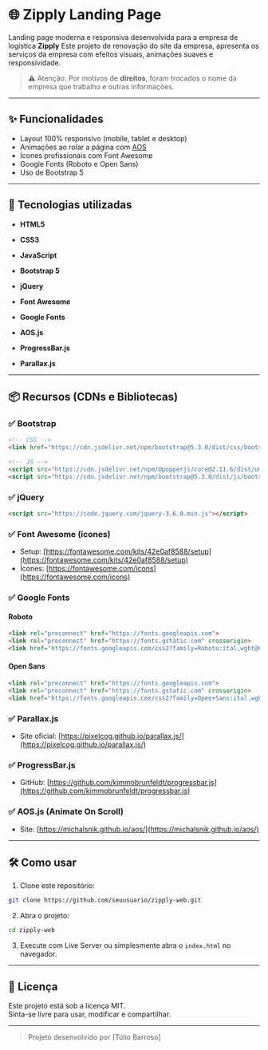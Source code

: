 # 🌐 Zipply Landing Page

Landing page moderna e responsiva desenvolvida para a empresa de logística **Zipply**
Este projeto de renovação do site da empresa, apresenta os serviços da empresa com efeitos visuais, animações suaves e responsividade.

>⚠ Atenção: Por motivos de **direitos**, foram trocados o nome da empresa que trabalho e outras informações.
---

## ✨ Funcionalidades

- Layout 100% responsivo (mobile, tablet e desktop)
- Animações ao rolar a página com [AOS](https://michalsnik.github.io/aos/)
- Ícones profissionais com Font Awesome
- Google Fonts (Roboto e Open Sans)
- Uso de Bootstrap 5

---

## 🚀 Tecnologias utilizadas

- **HTML5**
- **CSS3**
- **JavaScript**
- **Bootstrap 5**
  
- **jQuery**
- **Font Awesome**
- **Google Fonts**
- **AOS.js**
- **ProgressBar.js**
- **Parallax.js**

---

## 📦 Recursos (CDNs e Bibliotecas)

### ✅ Bootstrap
```html
<!-- CSS -->
<link href="https://cdn.jsdelivr.net/npm/bootstrap@5.3.0/dist/css/bootstrap.min.css" rel="stylesheet">

<!-- JS -->
<script src="https://cdn.jsdelivr.net/npm/@popperjs/core@2.11.6/dist/umd/popper.min.js"></script>
<script src="https://cdn.jsdelivr.net/npm/bootstrap@5.3.0/dist/js/bootstrap.min.js"></script>
```

### ✅ jQuery
```html
<script src="https://code.jquery.com/jquery-3.6.0.min.js"></script>
```

### ✅ Font Awesome (ícones)
- Setup: [https://fontawesome.com/kits/42e0af8588/setup](https://fontawesome.com/kits/42e0af8588/setup)  
- Ícones: [https://fontawesome.com/icons](https://fontawesome.com/icons)

### ✅ Google Fonts

#### Roboto
```html
<link rel="preconnect" href="https://fonts.googleapis.com">
<link rel="preconnect" href="https://fonts.gstatic.com" crossorigin>
<link href="https://fonts.googleapis.com/css2?family=Roboto:ital,wght@0,100..900;1,100..900&display=swap" rel="stylesheet">
```

#### Open Sans
```html
<link rel="preconnect" href="https://fonts.googleapis.com">
<link rel="preconnect" href="https://fonts.gstatic.com" crossorigin>
<link href="https://fonts.googleapis.com/css2?family=Open+Sans:ital,wght@0,300..800;1,300..800&display=swap" rel="stylesheet">
```

### ✅ Parallax.js
- Site oficial: [https://pixelcog.github.io/parallax.js/](https://pixelcog.github.io/parallax.js/)

### ✅ ProgressBar.js
- GitHub: [https://github.com/kimmobrunfeldt/progressbar.js](https://github.com/kimmobrunfeldt/progressbar.js)

### ✅ AOS.js (Animate On Scroll)
- Site: [https://michalsnik.github.io/aos/](https://michalsnik.github.io/aos/)

---

## 🛠️ Como usar

1. Clone este repositório:
```bash
git clone https://github.com/seuusuario/zipply-web.git
```

2. Abra o projeto:
```bash
cd zipply-web
```

3. Execute com Live Server ou simplesmente abra o `index.html` no navegador.

---

## 📝 Licença

Este projeto está sob a licença MIT.  
Sinta-se livre para usar, modificar e compartilhar.

---

> Projeto desenvolvido por [Túlio Barroso]
